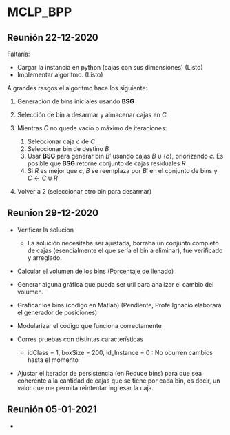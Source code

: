 # MCLP_BPP

## Reunión 22-12-2020
Faltaría:

* Cargar la instancia en python (cajas con sus dimensiones) (Listo)
* Implementar algoritmo. (Listo)

A grandes rasgos el algoritmo hace los siguiente:
1. Generación de bins iniciales usando **BSG**
2. Selección de bin a desarmar y almacenar cajas en $C$
3. Mientras $C$ no quede vacío o máximo de iteraciones:

   1. Seleccionar caja $c$ de $C$
   2. Seleccionar bin de destino $B$
   3. Usar **BSG** para generar bin $B'$ usando cajas $B \cup \{c\}$, priorizando $c$. Es posible que **BSG** retorne conjunto de cajas residuales $R$
   4. Si $R$ es mejor que $c$, $B$ se reemplaza por $B'$ en el conjunto de bins y $C \gets C \cup R$
   
 4. Volver a 2 (seleccionar otro bin para desarmar)

## Reunion 29-12-2020
- Verificar la solucion
    * La solución necesitaba ser ajustada, borraba un conjunto completo de cajas (esencialmente el que sería el bin a eliminar), fue verificado y arreglado.

- Calcular el volumen de los bins (Porcentaje de llenado)

- Generar alguna gráfica que pueda ser util para analizar el cambio del volumen.
    
- Graficar los bins (codigo en Matlab) (Pendiente, Profe Ignacio elaborará el generador de posiciones)
- Modularizar el código que funciona correctamente
- Corres pruebas con distintas características
    * idClass = 1, boxSize = 200, id_Instance = 0 : No ocurren cambios hasta el momento

- Ajustar el iterador de persistencia (en Reduce bins) para que sea coherente a la cantidad de cajas que se tiene por cada bin, es decir, un valor que me permita reintentar ingresar la caja.

## Reunión 05-01-2021
- 